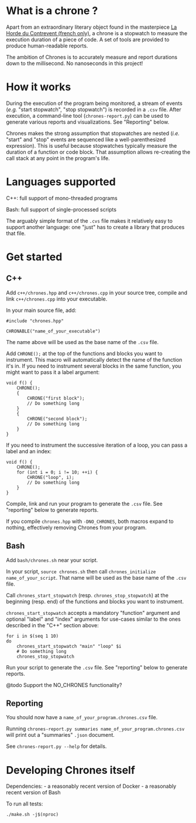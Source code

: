 What is a chrone ?
==================

Apart from an extraordinary literary object found in the masterpiece [La Horde du Contrevent (french only)](https://lavolte.net/livres/la-horde-du-contrevent/), a chrone is a stopwatch to measure the execution duration of a piece of code.
A set of tools are provided to produce human-readable reports.

The ambition of Chrones is to accurately measure and report durations down to the millisecond.
No nanoseconds in this project!

How it works
============

During the execution of the program being monitored, a stream of events (*e.g.* "start stopwatch", "stop stopwatch") is recorded in a `.csv` file.
After execution, a command-line tool (`chrones-report.py`) can be used to generate various reports and visualizations.
See "Reporting" below.

Chrones makes the strong assumption that stopwatches are nested (*i.e.* "start" and "stop" events are sequenced like a well-parenthesized expression).
This is useful because stopwatches typically measure the duration of a function or code block.
That assumption allows re-creating the call stack at any point in the program's life.

Languages supported
===================

C++: full support of mono-threaded programs

Bash: full support of single-processed scripts

The arguably simple format of the `.cvs` file makes it relatively easy to support another language:
one "just" has to create a library that produces that file.

Get started
===========

C++
---

Add `c++/chrones.hpp` and `c++/chrones.cpp` in your source tree, compile and link `c++/chrones.cpp` into your executable.

In your main source file, add:

    #include "chrones.hpp"

    CHRONABLE("name_of_your_executable")

The name above will be used as the base name of the `.csv` file.

Add `CHRONE();` at the top of the functions and blocks you want to instrument.
This macro will automatically detect the name of the function it's in.
If you need to instrument several blocks in the same function, you might want to pass it a label argument:

    void f() {
        CHRONE();
        {
            CHRONE("first block");
            // Do something long
        }
        {
            CHRONE("second block");
            // Do something long
        }
    }

If you need to instrument the successive iteration of a loop, you can pass a label and an index:

    void f() {
        CHRONE();
        for (int i = 0; i != 10; ++i) {
            CHRONE("loop", i);
            // Do something long
        }
    }

Compile, link and run your program to generate the `.csv` file.
See "reporting" below to generate reports.

If you compile `chrones.hpp` with `-DNO_CHRONES`, both macros expand to nothing, effectively removing Chrones from your program.

Bash
----

Add `bash/chrones.sh` near your script.

In your script, `source chrones.sh` then call `chrones_initialize name_of_your_script`.
That name will be used as the base name of the `.csv` file.

Call `chrones_start_stopwatch` (resp. `chrones_stop_stopwatch`) at the beginning (resp. end) of the functions and blocks you want to instrument.

`chrones_start_stopwatch` accepts a mandatory "function" argument and optional "label" and "index" arguments for use-cases similar to the ones described in the "C++" section above:

    for i in $(seq 1 10)
    do
        chrones_start_stopwatch "main" "loop" $i
        # Do something long
        chrones_stop_stopwatch

Run your script to generate the `.csv` file.
See "reporting" below to generate reports.

@todo Support the NO_CHRONES functionality?

Reporting
---------

You should now have a `name_of_your_program.chrones.csv` file.

Running `chrones-report.py summaries name_of_your_program.chrones.csv` will print out a "summaries" `.json` document.

See `chrones-report.py --help` for details.

Developing Chrones itself
=========================

Dependencies:
    - a reasonably recent version of Docker
    - a reasonably recent version of Bash

To run all tests:

    ./make.sh -j$(nproc)
